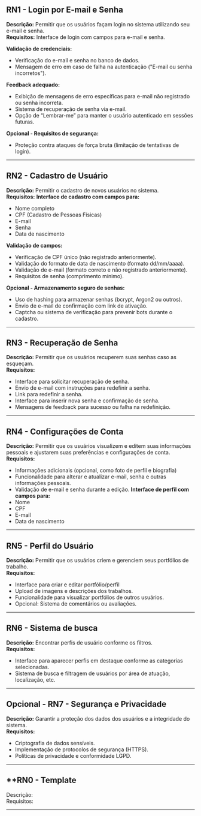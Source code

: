 ## **RN1 - Login por E-mail e Senha**  
**Descrição:** Permitir que os usuários façam login no sistema utilizando seu e-mail e senha. <br>
**Requisitos:**
Interface de login com campos para e-mail e senha.  

**Validação de credenciais:**
- Verificação do e-mail e senha no banco de dados.
- Mensagem de erro em caso de falha na autenticação ("E-mail ou senha incorretos").

**Feedback adequado:**
- Exibição de mensagens de erro específicas para e-mail não registrado ou senha incorreta.
- Sistema de recuperação de senha via e-mail.
- Opção de “Lembrar-me” para manter o usuário autenticado em sessões futuras.

**Opcional - Requisitos de segurança:**
- Proteção contra ataques de força bruta (limitação de tentativas de login).

---
## **RN2 - Cadastro de Usuário**
**Descrição:** Permitir o cadastro de novos usuários no sistema. <br>
**Requisitos:**
**Interface de cadastro com campos para:**
- Nome completo
- CPF (Cadastro de Pessoas Físicas)
- E-mail
- Senha
- Data de nascimento

**Validação de campos:**
- Verificação de CPF único (não registrado anteriormente).
- Validação do formato de data de nascimento (formato dd/mm/aaaa).
- Validação de e-mail (formato correto e não registrado anteriormente).
- Requisitos de senha (comprimento mínimo).

**Opcional - Armazenamento seguro de senhas:**
- Uso de hashing para armazenar senhas (bcrypt, Argon2 ou outros).
- Envio de e-mail de confirmação com link de ativação.
- Captcha ou sistema de verificação para prevenir bots durante o cadastro.

---
## **RN3 - Recuperação de Senha** 
**Descrição:** Permitir que os usuários recuperem suas senhas caso as esqueçam. <br>
**Requisitos:**
- Interface para solicitar recuperação de senha.
- Envio de e-mail com instruções para redefinir a senha.
- Link para redefinir a senha.
- Interface para inserir nova senha e confirmação de senha.
- Mensagens de feedback para sucesso ou falha na redefinição.

---
## **RN4 - Configurações de Conta**
**Descrição:** Permitir que os usuários visualizem e editem suas informações pessoais e ajustarem suas preferências e configurações de conta. <br>
**Requisitos:**
- Informações adicionais (opcional, como foto de perfil e biografia)
- Funcionalidade para alterar e atualizar e-mail, senha e outras informações pessoais.
- Validação de e-mail e senha durante a edição.
**Interface de perfil com campos para:**
- Nome
- CPF
- E-mail
- Data de nascimento

---
## **RN5 - Perfil do Usuário**
**Descrição:** Permitir que os usuários criem e gerenciem seus portfólios de trabalho. <br>
**Requisitos:**
- Interface para criar e editar portfólio/perfil
- Upload de imagens e descrições dos trabalhos.
- Funcionalidade para visualizar portfólios de outros usuários.
- Opcional: Sistema de comentários ou avaliações.

---
## **RN6 - Sistema de busca**
**Descrição:** Encontrar perfis de usuário conforme os filtros. <br>
**Requisitos:**
- Interface para aparecer perfis em destaque conforme as categorias selecionadas.
- Sistema de busca e filtragem de usuários por área de atuação, localização, etc.

---
## **Opcional - RN7 - Segurança e Privacidade**
**Descrição:** Garantir a proteção dos dados dos usuários e a integridade do sistema. <br>
**Requisitos:**
- Criptografia de dados sensíveis.
- Implementação de protocolos de segurança (HTTPS).
- Políticas de privacidade e conformidade LGPD.

---
## **RN0 - Template
Descrição: <br>
Requisitos: <br>

---
